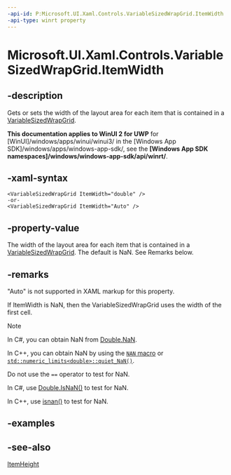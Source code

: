 ```yaml
---
-api-id: P:Microsoft.UI.Xaml.Controls.VariableSizedWrapGrid.ItemWidth
-api-type: winrt property
---
```


<!-- Property syntax
public double ItemWidth { get;  set; }
-->

# Microsoft.UI.Xaml.Controls.VariableSizedWrapGrid.ItemWidth

## -description
Gets or sets the width of the layout area for each item that is contained in a [VariableSizedWrapGrid](variablesizedwrapgrid.md).

**This documentation applies to WinUI 2 for UWP** for [WinUI]/windows/apps/winui/winui3/ in the [Windows App SDK]/windows/apps/windows-app-sdk/, see the **[Windows App SDK namespaces]/windows/windows-app-sdk/api/winrt/**.

## -xaml-syntax
```xaml
<VariableSizedWrapGrid ItemWidth="double" />
-or-
<VariableSizedWrapGrid ItemWidth="Auto" />
```


## -property-value
The width of the layout area for each item that is contained in a [VariableSizedWrapGrid](variablesizedwrapgrid.md). The default is NaN. See Remarks below.

## -remarks

"Auto" is not supported in XAML markup for this property.

If ItemWidth is NaN, then the VariableSizedWrapGrid uses the width of the first cell.

> [!NOTE]
> In C#, you can obtain NaN from [Double.NaN](/dotnet/api/system.double.nan?view=dotnet-uwp-10.0&preserve-view=true).
>
> In C++, you can obtain NaN by using the [`NAN` macro](/cpp/standard-library/cmath) or [`std::numeric_limits<double>::quiet_NaN()`](/cpp/standard-library/numeric-limits-class#quiet_nan).
>
> Do not use the `==` operator to test for NaN.
>
> In C#, use [Double.IsNaN()](/dotnet/api/system.double.isnan?view=dotnet-uwp-10.0&preserve-view=true) to test for NaN.
>
> In C++, use [isnan()](/cpp/c-runtime-library/reference/isnan-isnan-isnanf) to test for NaN.

## -examples

## -see-also
[ItemHeight](variablesizedwrapgrid_itemheight.md)

